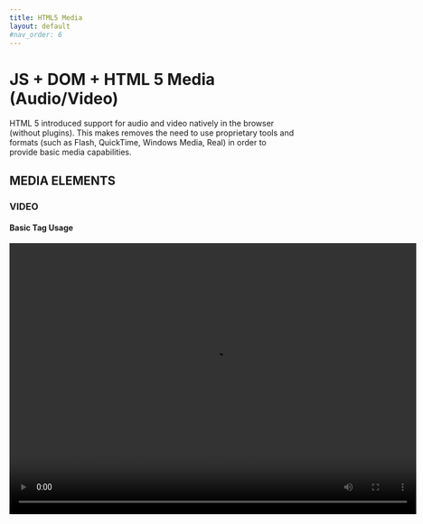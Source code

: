 ```yaml
---
title: HTML5 Media
layout: default
#nav_order: 6
---
```


# JS + DOM + HTML 5 Media (Audio/Video)

HTML 5 introduced support for audio and video natively in the browser (without plugins). This makes removes the need to use proprietary tools and formats (such as Flash, QuickTime, Windows Media, Real) in order to provide basic media capabilities.


## MEDIA ELEMENTS

### VIDEO

#### Basic Tag Usage

<video width="720" height="480" src="video.mp4" controls />

Example: [Video Basics](https://itp.nyu.edu/~sve204/dwd_spring2018/video_basics.html)  
Reference: [w3schools.com – HTML5 Video](http://www.w3schools.com/html/html5_video.asp)  
Browser Support: [Can I use… Video element](http://caniuse.com/#feat=video)

#### Formats/Codecs

MPEG-4/H.264: [http://caniuse.com/#feat=mpeg4](http://caniuse.com/#feat=mpeg4)  
WebM/VP8: [http://caniuse.com/#feat=webm](http://caniuse.com/#feat=webm) | [http://www.webmproject.org/](http://www.webmproject.org/)  
Ogg/Theora: [http://caniuse.com/#feat=ogv](http://caniuse.com/#feat=ogv) | [http://www.theora.org/](http://www.theora.org/) Tools: [Miro Video Converter](http://www.mirovideoconverter.com/)

#### Supporting Multiple Formats

<video width="720" height="480" controls>
	<source src="video.mp4" type="video/mp4">
	<source src="video.ogg" type="video/ogg">
	Your browser does not support the video tag.
</video>

Attributes: autoplay, controls, height, width, loop, muted, poster, preload, src

Example: [Multiple Formats](https://itp.nyu.edu/~sve204/dwd_spring2018/video_basics_multi.html)

### AUDIO

#### Basic Tag Usage

<audio controls src="audio.mp3" />

Reference: [w3schools.com – HTML audio Tag](http://www.w3schools.com/tags/tag_audio.asp)  
Browser Support: [Can I use… Audio element](http://caniuse.com/#feat=audio)  
Formats/Codecs: MP3, Ogg Vorbis, WAV

#### Supporting Multiple Formats

<audio controls>
	<source src="audio.ogg" type="audio/ogg">
	<source src="audio.mp3" type="audio/mpeg">
	Your browser does not support the audio tag.
</audio>

Attributes: autoplay, controls, loop, preload, src

### JAVASCRIPT

Of course, there are a lot of features and functionality available via JavaScript.

Overview: [w3schools.com – HTML Audio/Video DOM Reference](http://www.w3schools.com/tags/ref_av_dom.asp)

<html>
        <head>
                <title>Video JavaScript</title>
        </head>
        <body>
<!-- Add an “id” to the video tag so that we can access it easily in JavaScript -->
                <video width="720" height="480" controls id="thevideo">
                        <source src="video.webm" type="video/webm">
                        <source src="video.mp4" type="video/mp4">
                        <source src="video.ogg" type="video/ogg">
                        Your browser does not support the video tag.
                </video>
<!-- When this button is clicked, call the doSomething function -->
                <button onClick="doSomething()">Do Something here</button>
                <script type="text/javascript">
                        // Get Access to the Video Object
                        var theVideoObject = document.getElementById("thevideo");
                        // Alert, just to make sure it isn’t null
                        alert(theVideoObject);
                        
						// Called by the Do Something button
                        function doSomething() {
                                // Change the width
                                theVideoObject.width = theVideoObject.width/2;
                                if (theVideoObject.paused) {
                                // If the video is paused, call play
                                        theVideoObject.play();
                                } else {
                                        // Otherwise, pause it
                                        theVideoObject.pause();
                                }                
                        }
                </script>
        </body>
</html>

Example: [Video JavaScript Example](https://itp.nyu.edu/~sve204/dwd_spring2018/video_javascript.html)

More Information: [HTML5 Rocks – Multimedia](http://www.html5rocks.com/en/features/multimedia)

